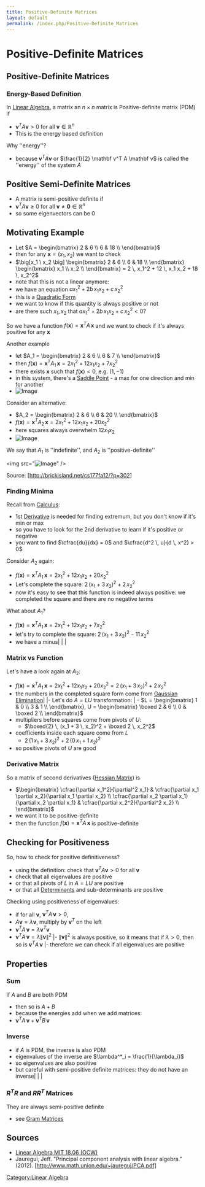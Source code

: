 ```yaml
---
title: Positive-Definite Matrices
layout: default
permalink: /index.php/Positive-Definite_Matrices
---
```


# Positive-Definite Matrices

## Positive-Definite Matrices
### Energy-Based Definition
In [Linear Algebra](Linear_Algebra), a matrix an $n \times n$ matrix is Positive-definite matrix (PDM) if 
- $\mathbf v^T A \mathbf v > 0$ for all $\mathbf v \in \mathbb R^n$
- This is the energy based definition


Why ''energy''?
- because $\mathbf v^T A \mathbf v$ or $\frac{1}{2} \mathbf v^T A \mathbf v$ is called the ''energy'' of the system $A$


## Positive Semi-Definite Matrices
- A matrix is semi-positive definite if 
- $\mathbf v^T A \mathbf v \geqslant 0$ for all $\mathbf v \ne \mathbf 0 \in \mathbb R^n$ 
- so some eigenvectors can be 0


## Motivating Example
- Let $A = \begin{bmatrix} 
2 & 6 \\
6 & 18 \\
\end{bmatrix}$ 
- then for any $\mathbf x = (x_1, x_2)$ we want to check 
- $\big[x_1 \ x_2 \big] \begin{bmatrix} 
2 & 6 \\
6 & 18 \\
\end{bmatrix} \begin{bmatrix} 
x_1 \\
x_2 \\
\end{bmatrix} = 2 \, x_1^2 + 12 \, x_1 x_2 + 18 \, x_2^2$
- note that this is not a linear anymore: 
- we have an equation $a x_1^2 + 2b \, x_1 x_2 + c \, x_2^2$
- this is a [Quadratic Form](Quadratic_Form) 
- we want to know if this quantity is always positive or not 
- are there such $x_1, x_2$ that $a x_1^2 + 2b \, x_1 x_2 + c \, x_2^2 < 0$?

So we have a function $f(\mathbf x) = \mathbf x^T A \, \mathbf x$ and we want to check if it's always positive for any $\mathbf x$


Another example
- let $A_1 = \begin{bmatrix} 
2 & 6 \\
6 & 7 \\
\end{bmatrix}$
- then $f(\mathbf x) = \mathbf x^T A_1 \, \mathbf x = 2 x_1^2 + 12 x_1 x_2 + 7 x_2^2$
- there exists $\mathbf x$ such that $f(\mathbf x) < 0$, e.g. $(1, -1)$
- in this system, there's a [Saddle Point](Saddle_Point) - a max for one direction and min for another
- <img src="http://habrastorage.org/files/806/5cd/ad5/8065cdad5e2c4642bc8a9b74feb907d9.png" alt="Image">


Consider an alternative:
- $A_2  = \begin{bmatrix} 
2 & 6 \\
6 & 20 \\
\end{bmatrix}$
- $f(\mathbf x) = \mathbf x^T A_2 \, \mathbf x = 2 x_1^2 + 12 x_1 x_2 + 20 x_2^2$
- here squares always overwhelm $12 x_1 x_2$
- <img src="http://habrastorage.org/files/07a/cbc/a56/07acbca564ff4962993cf450951146bf.png" alt="Image">


We say that $A_1$ is ''indefinite'', and $A_2$ is ''positive-definite''


<img src="<img src="http://brickisland.net/cs177/wp-content/uploads/2011/11/ddg_definiteness.svg" alt="Image">" />

Source: [http://brickisland.net/cs177fa12/?p=302]


### Finding Minima
Recall from [Calculus](Calculus):
- 1st [Derivative](Derivative) is needed for finding extremum, but you don't know if it's min or max
- so you have to look for the 2nd derivative to learn if it's positive or negative
- you want to find $\cfrac{du}{dx} = 0$ and $\cfrac{d^2 \, u}{d \, x^2} > 0$

Consider $A_2$ again:
- $f(\mathbf x) = \mathbf x^T A_1 \, \mathbf x = 2 x_1^2 + 12 x_1 x_2 + 20 x_2^2$
- Let's complete the square: $2 \, (x_1 + 3 \, x_2)^2 + 2 \, x_2^2$
- now it's easy to see that this function is indeed always positive: we completed the square and there are no negative terms

What about $A_1$?
- $f(\mathbf x) = \mathbf x^T A_1 \, \mathbf x = 2 x_1^2 + 12 x_1 x_2 + 7 x_2^2$
- let's try to complete the square: $2 \, (x_1 + 3 \, x_2)^2 - 11 \, x_2^2$
- we have a minus|   | |
### Matrix vs Function
Let's have a look again at $A_2$:
- $f(\mathbf x) = \mathbf x^T A_1 \, \mathbf x = 2 x_1^2 + 12 x_1 x_2 + 20 x_2^2 = 2 \, (x_1 + 3 \, x_2)^2 + 2 \, x_2^2$
- the numbers in the completed square form come from [Gaussian Elimination](Gaussian_Elimination)|   |- Let's do $A = LU$ transformation: |  - $L = \begin{bmatrix} 
1 & 0 \\
3 & 1 \\
\end{bmatrix}, U = \begin{bmatrix} 
\boxed 2 & 6 \\
0 & \boxed 2 \\
\end{bmatrix}$
- multipliers before squares come from pivots of $U$: 
  - $\boxed{2} \, (x_1 + 3 \, x_2)^2 + \boxed 2 \, x_2^2$
- coefficients inside each square come from $L$
  - $2 \, (1 \, x_1 + 3 \, x_2)^2 + 2 \, (0\, x_1 + 1 \, x_2)^2$
- so positive pivots of $U$ are good


### Derivative Matrix
So a matrix of second derivatives ([Hessian Matrix](Hessian_Matrix)) is
- $\begin{bmatrix} 
\cfrac{\partial x_1^2}{\partial^2 x_1} & \cfrac{\partial x_1 \partial x_2}{\partial x_1 \partial x_2} \\
\cfrac{\partial x_2 \partial x_1}{\partial x_2 \partial x_1} & \cfrac{\partial x_2^2}{\partial^2 x_2} \\
\end{bmatrix}$
- we want it to be positive-definite
- then the function $f(\mathbf x) = \mathbf x^T A \, \mathbf x$ is positive-definite


## Checking for Positiveness
So, how to check for positive definitiveness? 
- using the definition: check that $\mathbf v^T A \mathbf v > 0$ for all $\mathbf v$
- check that all eigenvalues are positive
- or that all pivots of $L$ in $A = LU$ are positive
- or that all [Determinants](Determinants) and sub-determinants are positive 



Checking using positiveness of eigenvalues:
- if for all $\mathbf v$, $\mathbf v^T A \, \mathbf v > 0$, 
- $A \mathbf v = \lambda \mathbf v$, multiply by $\mathbf v^T$ on the left
- $\mathbf v^T A \, \mathbf v = \lambda \mathbf v^T \mathbf v$
- $\mathbf v^T A \, \mathbf v = \lambda \|  \mathbf v \|^2$ |- $\|  \mathbf v \|^2$ is always positive, so it means that if $\lambda > 0$, then so is $\mathbf v^T A \, \mathbf v$ |- therefore we can check if all eigenvalues are positive 



## Properties
### Sum
If $A$ and $B$ are both PDM
- then so is $A + B$
- because the energies add when we add matrices:
- $\mathbf v^T A \, \mathbf v + \mathbf v^T B \, \mathbf v$


### Inverse
- if $A$ is PDM, the inverse is also PDM
- eigenvalues of the inverse are $\lambda^*_i = \frac{1}{\lambda_i}$
- so eigenvalues are also positive
- but careful with semi-positive definite matrices: they do not have an inverse|   | |

### $R^T R$ and $R R^T$ Matrices
They are always semi-positive definite
- see [Gram Matrices](Gram_Matrices)





## Sources
- [Linear Algebra MIT 18.06 (OCW)](Linear_Algebra_MIT_18.06_(OCW))
- Jauregui, Jeff. "Principal component analysis with linear algebra." (2012). [http://www.math.union.edu/~jaureguj/PCA.pdf]

[Category:Linear Algebra](Category_Linear_Algebra)